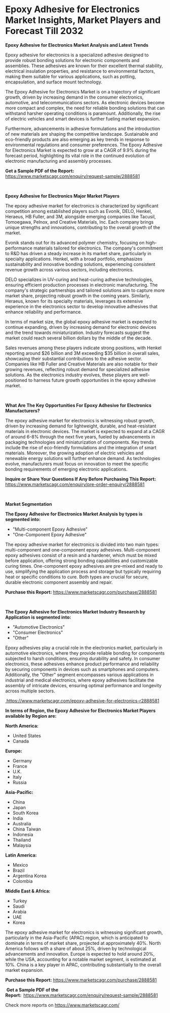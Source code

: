 <p><h1>Epoxy Adhesive for Electronics Market Insights, Market Players and Forecast Till 2032</h1></p><p><strong>Epoxy Adhesive for Electronics Market Analysis and Latest Trends</strong></p>
<p><p>Epoxy adhesive for electronics is a specialized adhesive designed to provide robust bonding solutions for electronic components and assemblies. These adhesives are known for their excellent thermal stability, electrical insulation properties, and resistance to environmental factors, making them suitable for various applications, such as potting, encapsulation, and surface mount technology.</p><p>The Epoxy Adhesive for Electronics Market is on a trajectory of significant growth, driven by increasing demand in the consumer electronics, automotive, and telecommunications sectors. As electronic devices become more compact and complex, the need for reliable bonding solutions that can withstand harsher operating conditions is paramount. Additionally, the rise of electric vehicles and smart devices is further fueling market expansion.</p><p>Furthermore, advancements in adhesive formulations and the introduction of new materials are shaping the competitive landscape. Sustainable and eco-friendly products are also emerging as key trends in response to environmental regulations and consumer preferences. The Epoxy Adhesive for Electronics Market is expected to grow at a CAGR of 9.9% during the forecast period, highlighting its vital role in the continued evolution of electronic manufacturing and assembly processes.</p></p>
<p><strong>Get a Sample PDF of the Report:&nbsp;</strong> <a href="https://www.marketscagr.com/enquiry/request-sample/2888581?utm_campaign=3308&utm_medium=2&utm_source=Github&utm_content=ia&utm_term=14032025&utm_id=epoxy-adhesive-for-electronics">https://www.marketscagr.com/enquiry/request-sample/2888581</a></p>
<p>&nbsp;</p>
<p><strong>Epoxy Adhesive for Electronics Major Market Players</strong></p>
<p><p>The epoxy adhesive market for electronics is characterized by significant competition among established players such as Evonik, DELO, Henkel, Heraeus, HB Fuller, and 3M, alongside emerging companies like Tacusil, Tomoegawa, Pelnox, and Creative Materials, Inc. Each company brings unique strengths and innovations, contributing to the overall growth of the market.</p><p>Evonik stands out for its advanced polymer chemistry, focusing on high-performance materials tailored for electronics. The company's commitment to R&D has driven a steady increase in its market share, particularly in specialty applications. Henkel, with a broad portfolio, emphasizes sustainability and innovative bonding solutions, experiencing consistent revenue growth across various sectors, including electronics.</p><p>DELO specializes in UV-curing and heat-curing adhesive technologies, ensuring efficient production processes in electronic manufacturing. The company's strategic partnerships and tailored solutions aim to capture more market share, projecting robust growth in the coming years. Similarly, Heraeus, known for its specialty materials, leverages its extensive experience in the electronics sector to develop innovative adhesives that enhance reliability and performance.</p><p>In terms of market size, the global epoxy adhesive market is expected to continue expanding, driven by increasing demand for electronic devices and the trend towards miniaturization. Industry forecasts suggest the market could reach several billion dollars by the middle of the decade.</p><p>Sales revenues among these players indicate strong positions, with Henkel reporting around $26 billion and 3M exceeding $35 billion in overall sales, showcasing their substantial contributions to the adhesive sector. Companies like HB Fuller and Creative Materials are also notable for their growing revenues, reflecting robust demand for specialized adhesive solutions. As the electronics industry evolves, these players are well-positioned to harness future growth opportunities in the epoxy adhesive market.</p></p>
<p>&nbsp;</p>
<p><strong>What Are The Key Opportunities For Epoxy Adhesive for Electronics Manufacturers?</strong></p>
<p><p>The epoxy adhesive market for electronics is witnessing robust growth, driven by increasing demand for lightweight, durable, and heat-resistant materials in electronic devices. The market is expected to expand at a CAGR of around 6-8% through the next five years, fueled by advancements in packaging technologies and miniaturization of components. Key trends include the rise of eco-friendly formulations and the integration of smart materials. Moreover, the growing adoption of electric vehicles and renewable energy solutions will further enhance demand. As technologies evolve, manufacturers must focus on innovation to meet the specific bonding requirements of emerging electronic applications.</p></p>
<p><strong>Inquire or Share Your Questions If Any Before Purchasing This Report:</strong> <a href="https://www.marketscagr.com/enquiry/pre-order-enquiry/2888581?utm_campaign=3308&utm_medium=2&utm_source=Github&utm_content=ia&utm_term=14032025&utm_id=epoxy-adhesive-for-electronics">https://www.marketscagr.com/enquiry/pre-order-enquiry/2888581</a></p>
<p>&nbsp;</p>
<p><strong>Market Segmentation</strong></p>
<p><strong>The Epoxy Adhesive for Electronics Market Analysis by types is segmented into:</strong></p>
<p><ul><li>"Multi-component Epoxy Adhesive"</li><li>"One-Component Epoxy Adhesive"</li></ul></p>
<p><p>The epoxy adhesive market for electronics is divided into two main types: multi-component and one-component epoxy adhesives. Multi-component epoxy adhesives consist of a resin and a hardener, which must be mixed before application, offering strong bonding capabilities and customizable curing times. One-component epoxy adhesives are pre-mixed and ready to use, simplifying the application process and storage but typically requiring heat or specific conditions to cure. Both types are crucial for secure, durable electronic component assembly and repair.</p></p>
<p><strong>Purchase this Report:&nbsp;</strong><a href="https://www.marketscagr.com/purchase/2888581?utm_campaign=3308&utm_medium=2&utm_source=Github&utm_content=ia&utm_term=14032025&utm_id=epoxy-adhesive-for-electronics">https://www.marketscagr.com/purchase/2888581</a></p>
<p>&nbsp;</p>
<p><strong>The Epoxy Adhesive for Electronics Market Industry Research by Application is segmented into:</strong></p>
<p><ul><li>"Automotive Electronics"</li><li>"Consumer Electronics"</li><li>"Other"</li></ul></p>
<p><p>Epoxy adhesives play a crucial role in the electronics market, particularly in automotive electronics, where they provide reliable bonding for components subjected to harsh conditions, ensuring durability and safety. In consumer electronics, these adhesives enhance product performance and reliability by securing components in devices such as smartphones and computers. Additionally, the "Other" segment encompasses various applications in industrial and medical electronics, where epoxy adhesives facilitate the assembly of intricate devices, ensuring optimal performance and longevity across multiple sectors.</p></p>
<p><a href="https://www.marketscagr.com/epoxy-adhesive-for-electronics-r2888581?utm_campaign=3308&utm_medium=2&utm_source=Github&utm_content=ia&utm_term=14032025&utm_id=epoxy-adhesive-for-electronics">&nbsp;https://www.marketscagr.com/epoxy-adhesive-for-electronics-r2888581</a></p>
<p><strong>In terms of Region, the Epoxy Adhesive for Electronics Market Players available by Region are:</strong></p>
<p>
    <p> <strong> North America: </strong>
        <ul>
            <li>United States</li>
            <li>Canada</li>
        </ul>
        </p> 
    <p> <strong> Europe: </strong>
        <ul>
            <li>Germany</li>
            <li>France</li>
            <li>U.K.</li>
            <li>Italy</li>
            <li>Russia</li>
        </ul>
        </p> 
    <p> <strong> Asia-Pacific: </strong>
        <ul>
            <li>China</li>
            <li>Japan</li>
            <li>South Korea</li>
            <li>India</li>
            <li>Australia</li>
            <li>China Taiwan</li>
            <li>Indonesia</li>
            <li>Thailand</li>
            <li>Malaysia</li>
        </ul>
        </p> 
    <p> <strong> Latin America: </strong>
        <ul>
            <li>Mexico</li>
            <li>Brazil</li>
            <li>Argentina Korea</li>
            <li>Colombia</li>
        </ul>
        </p> 
    <p> <strong> Middle East & Africa: </strong>
        <ul>
            <li>Turkey</li>
            <li>Saudi</li>
            <li>Arabia</li>
            <li>UAE</li>
            <li>Korea</li>
        </ul>
    </p>
    </p>
<p><p>The epoxy adhesive market for electronics is witnessing significant growth, particularly in the Asia-Pacific (APAC) region, which is anticipated to dominate in terms of market share, projected at approximately 40%. North America follows with a share of about 25%, driven by technological advancements and innovation. Europe is expected to hold around 20%, while the USA, accounting for a notable market segment, is estimated at 10%. China is a key player in APAC, contributing substantially to the overall market expansion.</p></p>
<p><strong>Purchase this Report: </strong><a href="https://www.marketscagr.com/purchase/2888581?utm_campaign=3308&utm_medium=2&utm_source=Github&utm_content=ia&utm_term=14032025&utm_id=epoxy-adhesive-for-electronics">https://www.marketscagr.com/purchase/2888581</a></p>
<p>&nbsp;<strong>Get a Sample PDF of the Report:&nbsp;&nbsp;</strong><a href="https://www.marketscagr.com/enquiry/request-sample/2888581?utm_campaign=3308&utm_medium=2&utm_source=Github&utm_content=ia&utm_term=14032025&utm_id=epoxy-adhesive-for-electronics">https://www.marketscagr.com/enquiry/request-sample/2888581</a></p>
<p><strong></strong></p>
<p>Check more reports on <a href="https://www.marketscagr.com/?utm_campaign=3308&utm_medium=2&utm_source=Github&utm_content=ia&utm_term=14032025&utm_id=epoxy-adhesive-for-electronics">https://www.marketscagr.com/</a></p>